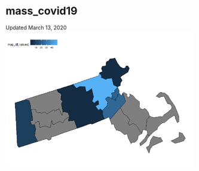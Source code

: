 # mass_covid19
Updated March 13, 2020
![covid_current](https://github.com/jtclaypool/mass_covid19/blob/master/mass_covid19_13032020.png)

